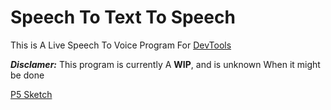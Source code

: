 # Speech To Text To Speech

This is A Live Speech To Voice Program For [DevTools](https://github.com/ErrorBot1122/Dev-Tools)

***Disclamer:*** This program is currently A **WIP**, and is unknown When it might be done


[P5 Sketch](https://editor.p5js.org/Errorbot_1122/sketches/i4614w-4t)